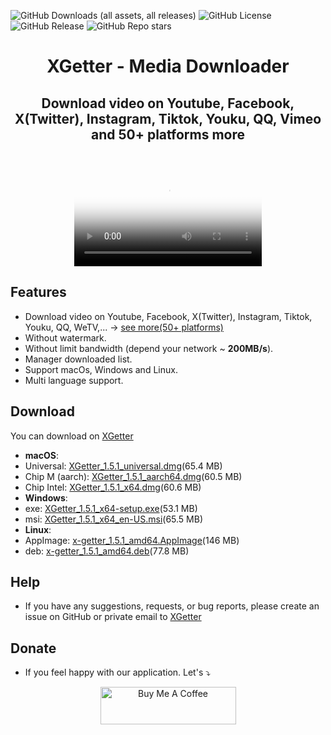 <p align="center">

![GitHub Downloads (all assets, all releases)](https://img.shields.io/github/downloads/xgetter-team/xgetter/total)
![GitHub License](https://img.shields.io/github/license/xgetter-team/xgetter)
![GitHub Release](https://img.shields.io/github/v/release/xgetter-team/xgetter)
![GitHub Repo stars](https://img.shields.io/github/stars/xgetter-team/xgetter)



</p>

<h1 align="center"> XGetter - Media Downloader </h1>


<h2 align="center"> Download video on Youtube, Facebook, X(Twitter), Instagram, Tiktok, Youku, QQ, Vimeo and 50+ platforms more </h2>
<br/>
<p align="center">
  <video src="https://github.com/user-attachments/assets/7a6af3db-c7eb-476f-bf34-a68e96e973a4" controls poster="https://github.com/user-attachments/assets/74b83224-43ec-401f-bc0b-46ea2ce600bb">
  </video>
</p>




## Features

- Download video on Youtube, Facebook, X(Twitter), Instagram, Tiktok, Youku, QQ, WeTV,... → [see more(50+ platforms)](https://xgetter.com/support_platforms)
- Without watermark.
- Without limit bandwidth (depend your network ~ **200MB/s**).
- Manager downloaded list.
- Support macOs, Windows and Linux.
- Multi language support.

## Download


You can download on [XGetter](https://xgetter.com/)


- **macOS**:
- Universal:  [XGetter_1.5.1_universal.dmg](https://github.com/xgetter-team/xgetter/releases/download/1.5.1/XGetter_1.5.1_universal.dmg)(65.4 MB)
- Chip M (aarch): [XGetter_1.5.1_aarch64.dmg](https://github.com/xgetter-team/xgetter/releases/download/1.5.1/XGetter_1.5.1_aarch64.dmg)(60.5 MB)
- Chip Intel: [XGetter_1.5.1_x64.dmg](https://github.com/xgetter-team/xgetter/releases/download/1.5.1/XGetter_1.5.1_x64.dmg)(60.6 MB)
- **Windows**:
- exe: [XGetter_1.5.1_x64-setup.exe](https://github.com/xgetter-team/xgetter/releases/download/1.5.1/XGetter_1.5.1_x64-setup.exe)(53.1 MB)
- msi: [XGetter_1.5.1_x64_en-US.msi](https://github.com/xgetter-team/xgetter/releases/download/1.5.1/XGetter_1.5.1_x64_en-US.msi)(65.5 MB)
- **Linux**:
- AppImage: [x-getter_1.5.1_amd64.AppImage](https://github.com/xgetter-team/xgetter/releases/download/1.5.1/x-getter_1.5.1_amd64.AppImage)(146 MB)
- deb: [x-getter_1.5.1_amd64.deb](https://github.com/xgetter-team/xgetter/releases/download/1.5.1/x-getter_1.5.1_amd64.deb)(77.8 MB)

## Help

- If you have any suggestions, requests, or bug reports, please create an issue on GitHub or private email to [XGetter](mailto:support@xgetter.com)

## Donate

- If you feel happy with our application. Let's ⤵
<p align="Center">
    <a href="https://xgetter.com/donate?utm_source=Xgetter_web" target="_blank"><img src="https://cdn.buymeacoffee.com/buttons/v2/default-yellow.png" alt="Buy Me A Coffee" style="height: 60px !important;width: 217px !important;" ></a>
</p>
